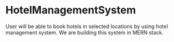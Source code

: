 # HotelManagementSystem
User will be able to book hotels in selected locations by using hotel management system. We are building this system in MERN stack.
